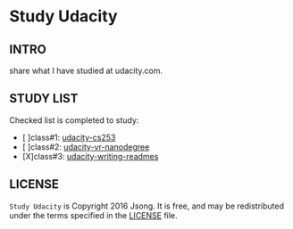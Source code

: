 # Study Udacity

## INTRO

share what I have studied at udacity.com.

## STUDY LIST

Checked list is completed to study:

- [ ]class#1: [udacity-cs253][udacity-cs253-site]
- [ ]class#2: [udacity-vr-nanodegree][udacity-vr-nanodegree-site]
- [X]class#3: [udacity-writing-readmes][udacity-writing-readmes-site]


## LICENSE
`Study Udacity` is Copyright 2016 Jsong. It is free, and may be redistributed under the terms specified in the [LICENSE](http://choosealicense.com/licenses/mit/) file.

[udacity-cs253-site]: https://classroom.udacity.com/courses/cs253
[udacity-vr-nanodegree-site]: https://www.udacity.com/course/vr-developer-nanodegree--nd017
[udacity-writing-readmes-site]:https://www.udacity.com/course/writing-readmes--ud777